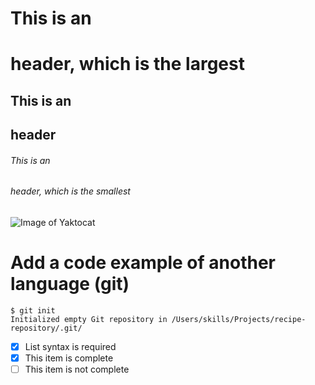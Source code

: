 # This is an <h1> header, which is the largest
## This is an <h2> header
###### This is an <h6> header, which is the smallest
![Image of Yaktocat](https://octodex.github.com/images/yaktocat.png)

# Add a code example of another language (git)
```
$ git init
Initialized empty Git repository in /Users/skills/Projects/recipe-repository/.git/
```
 - [x] List syntax is required
 - [x] This item is complete
 - [ ] This item is not complete
